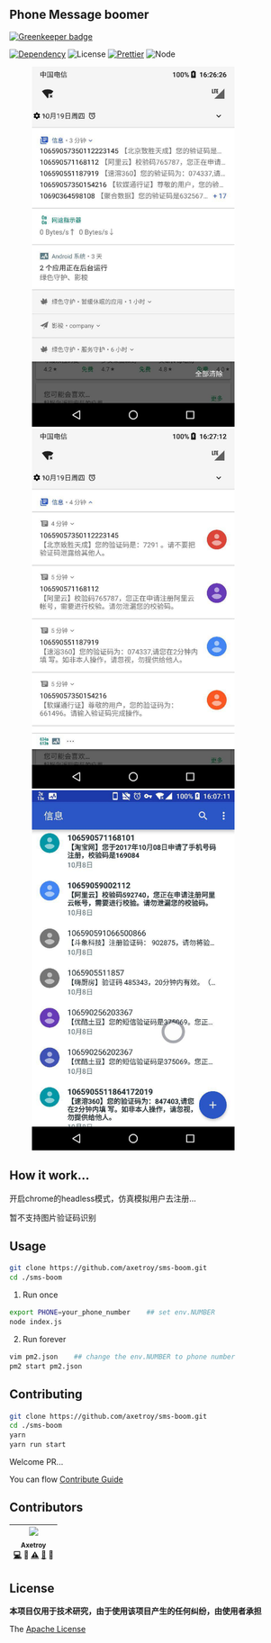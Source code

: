 ## Phone Message boomer

[![Greenkeeper badge](https://badges.greenkeeper.io/axetroy/sms-boom.svg)](https://greenkeeper.io/)
<!-- [![Build Status](https://travis-ci.org/axetroy/sms-boom.svg?branch=master)](https://travis-ci.org/axetroy/sms-boom) -->
[![Dependency](https://david-dm.org/axetroy/sms-boom.svg)](https://david-dm.org/axetroy/sms-boom)
![License](https://img.shields.io/badge/license-Apache-green.svg)
[![Prettier](https://img.shields.io/badge/Code%20Style-Prettier-green.svg)](https://github.com/prettier/prettier)
![Node](https://img.shields.io/badge/node-%3E=6.7-blue.svg?style=flat-square)
<!-- [![npm version](https://badge.fury.io/js/sms-boom.svg)](https://badge.fury.io/js/sms-boom) -->

<figure>
    <img src="https://github.com/axetroy/sms-boom/raw/master/screenshot1.jpg" width="360" height="640">
    <img src="https://github.com/axetroy/sms-boom/raw/master/screenshot2.jpg" width="360" height="640">
    <img src="https://github.com/axetroy/sms-boom/raw/master/screenshot3.jpg" width="360" height="640">
</figure>

## How it work...

开启chrome的headless模式，仿真模拟用户去注册...

暂不支持图片验证码识别

## Usage

```bash
git clone https://github.com/axetroy/sms-boom.git
cd ./sms-boom
```

1. Run once

```bash
export PHONE=your_phone_number    ## set env.NUMBER
node index.js
````

2. Run forever

```bash
vim pm2.json    ## change the env.NUMBER to phone number
pm2 start pm2.json
````

## Contributing

```bash
git clone https://github.com/axetroy/sms-boom.git
cd ./sms-boom
yarn
yarn run start
```

Welcome PR...

You can flow [Contribute Guide](https://github.com/axetroy/sms-boom/blob/master/contributing.md)

## Contributors

<!-- ALL-CONTRIBUTORS-LIST:START - Do not remove or modify this section -->
| [<img src="https://avatars1.githubusercontent.com/u/9758711?v=3" width="100px;"/><br /><sub>Axetroy</sub>](http://axetroy.github.io)<br />[💻](https://github.com/gpmer/gpm.js/commits?author=axetroy) 🔌 [⚠️](https://github.com/gpmer/gpm.js/commits?author=axetroy) [🐛](https://github.com/gpmer/gpm.js/issues?q=author%3Aaxetroy) 🎨 |
| :---: |
<!-- ALL-CONTRIBUTORS-LIST:END -->

## License

**本项目仅用于技术研究，由于使用该项目产生的任何纠纷，由使用者承担**

The [Apache License](https://github.com/axetroy/sms-boom/blob/master/LICENSE)
